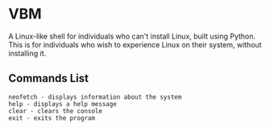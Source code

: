# VBM
A Linux-like shell for individuals who can't install Linux, built using Python.
<br>
This is for individuals who wish to experience Linux on their system, without installing it.
## Commands List
```
neofetch - displays information about the system
help - displays a help message
clear - clears the console
exit - exits the program
```
